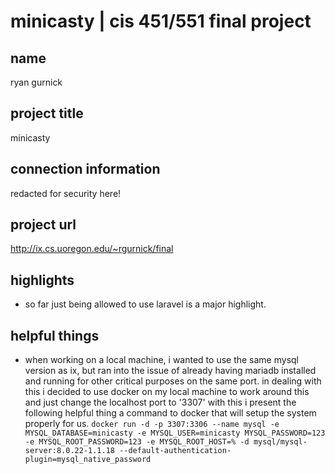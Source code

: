 # minicasty | cis 451/551 final project

## name

ryan gurnick

## project title

minicasty

## connection information

redacted for security here!

## project url

http://ix.cs.uoregon.edu/~rgurnick/final

## highlights
* so far just being allowed to use laravel is a major highlight.

## helpful things
* when working on a local machine, i wanted to use the same mysql version as ix, but ran into the issue of already having mariadb installed and running for other critical purposes on the same port. in dealing with this i decided to use docker on my local machine to work around this and just change the localhost port to '3307' with this i present the following helpful thing a command to docker that will setup the system properly for us. ```docker run -d -p 3307:3306 --name mysql -e MYSQL_DATABASE=minicasty -e MYSQL_USER=minicasty MYSQL_PASSWORD=123 -e MYSQL_ROOT_PASSWORD=123 -e MYSQL_ROOT_HOST=% -d mysql/mysql-server:8.0.22-1.1.18 --default-authentication-plugin=mysql_native_password```
